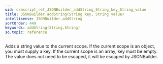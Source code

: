 ```yaml
---
uid: crmscript_ref_JSONBuilder_addString_String_key_String_value
title: JSONBuilder.addString(String key, String value)
intellisense: JSONBuilder.addString
sortOrder: 449
keywords: addString(String,String)
so.topic: reference
---
```


Adds a string value to the current scope. If the current scope is an object, you must supply a key. If the current scope is an array, key must be empty. The value does not need to be escaped, it will be escaped by JSONBuilder.


